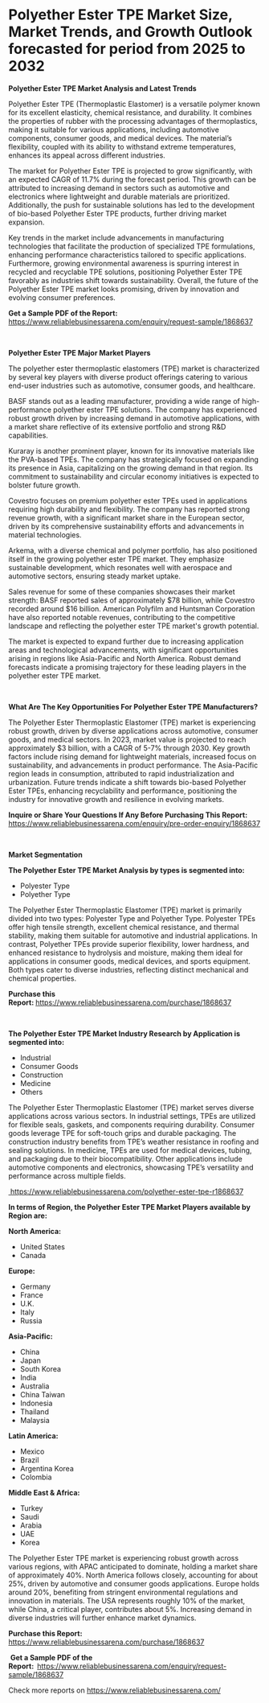 <p><h1>Polyether Ester TPE Market Size, Market Trends, and Growth Outlook forecasted for period from 2025 to 2032</h1></p><p><strong>Polyether Ester TPE Market Analysis and Latest Trends</strong></p>
<p><p>Polyether Ester TPE (Thermoplastic Elastomer) is a versatile polymer known for its excellent elasticity, chemical resistance, and durability. It combines the properties of rubber with the processing advantages of thermoplastics, making it suitable for various applications, including automotive components, consumer goods, and medical devices. The material’s flexibility, coupled with its ability to withstand extreme temperatures, enhances its appeal across different industries.</p><p>The market for Polyether Ester TPE is projected to grow significantly, with an expected CAGR of 11.7% during the forecast period. This growth can be attributed to increasing demand in sectors such as automotive and electronics where lightweight and durable materials are prioritized. Additionally, the push for sustainable solutions has led to the development of bio-based Polyether Ester TPE products, further driving market expansion. </p><p>Key trends in the market include advancements in manufacturing technologies that facilitate the production of specialized TPE formulations, enhancing performance characteristics tailored to specific applications. Furthermore, growing environmental awareness is spurring interest in recycled and recyclable TPE solutions, positioning Polyether Ester TPE favorably as industries shift towards sustainability. Overall, the future of the Polyether Ester TPE market looks promising, driven by innovation and evolving consumer preferences.</p></p>
<p><strong>Get a Sample PDF of the Report:&nbsp;</strong> <a href="https://www.reliablebusinessarena.com/enquiry/request-sample/1868637?utm_campaign=3183&utm_medium=2&utm_source=Github&utm_content=ia&utm_term=31032025&utm_id=polyether-ester-tpe">https://www.reliablebusinessarena.com/enquiry/request-sample/1868637</a></p>
<p>&nbsp;</p>
<p><strong>Polyether Ester TPE Major Market Players</strong></p>
<p><p>The polyether ester thermoplastic elastomers (TPE) market is characterized by several key players with diverse product offerings catering to various end-user industries such as automotive, consumer goods, and healthcare.</p><p>BASF stands out as a leading manufacturer, providing a wide range of high-performance polyether ester TPE solutions. The company has experienced robust growth driven by increasing demand in automotive applications, with a market share reflective of its extensive portfolio and strong R&D capabilities.</p><p>Kuraray is another prominent player, known for its innovative materials like the PVA-based TPEs. The company has strategically focused on expanding its presence in Asia, capitalizing on the growing demand in that region. Its commitment to sustainability and circular economy initiatives is expected to bolster future growth.</p><p>Covestro focuses on premium polyether ester TPEs used in applications requiring high durability and flexibility. The company has reported strong revenue growth, with a significant market share in the European sector, driven by its comprehensive sustainability efforts and advancements in material technologies.</p><p>Arkema, with a diverse chemical and polymer portfolio, has also positioned itself in the growing polyether ester TPE market. They emphasize sustainable development, which resonates well with aerospace and automotive sectors, ensuring steady market uptake.</p><p>Sales revenue for some of these companies showcases their market strength: BASF reported sales of approximately $78 billion, while Covestro recorded around $16 billion. American Polyfilm and Huntsman Corporation have also reported notable revenues, contributing to the competitive landscape and reflecting the polyether ester TPE market's growth potential.</p><p>The market is expected to expand further due to increasing application areas and technological advancements, with significant opportunities arising in regions like Asia-Pacific and North America. Robust demand forecasts indicate a promising trajectory for these leading players in the polyether ester TPE market.</p></p>
<p>&nbsp;</p>
<p><strong>What Are The Key Opportunities For Polyether Ester TPE Manufacturers?</strong></p>
<p><p>The Polyether Ester Thermoplastic Elastomer (TPE) market is experiencing robust growth, driven by diverse applications across automotive, consumer goods, and medical sectors. In 2023, market value is projected to reach approximately $3 billion, with a CAGR of 5-7% through 2030. Key growth factors include rising demand for lightweight materials, increased focus on sustainability, and advancements in product performance. The Asia-Pacific region leads in consumption, attributed to rapid industrialization and urbanization. Future trends indicate a shift towards bio-based Polyether Ester TPEs, enhancing recyclability and performance, positioning the industry for innovative growth and resilience in evolving markets.</p></p>
<p><strong>Inquire or Share Your Questions If Any Before Purchasing This Report:</strong> <a href="https://www.reliablebusinessarena.com/enquiry/pre-order-enquiry/1868637?utm_campaign=3183&utm_medium=2&utm_source=Github&utm_content=ia&utm_term=31032025&utm_id=polyether-ester-tpe">https://www.reliablebusinessarena.com/enquiry/pre-order-enquiry/1868637</a></p>
<p>&nbsp;</p>
<p><strong>Market Segmentation</strong></p>
<p><strong>The Polyether Ester TPE Market Analysis by types is segmented into:</strong></p>
<p><ul><li>Polyester Type</li><li>Polyether Type</li></ul></p>
<p><p>The Polyether Ester Thermoplastic Elastomer (TPE) market is primarily divided into two types: Polyester Type and Polyether Type. Polyester TPEs offer high tensile strength, excellent chemical resistance, and thermal stability, making them suitable for automotive and industrial applications. In contrast, Polyether TPEs provide superior flexibility, lower hardness, and enhanced resistance to hydrolysis and moisture, making them ideal for applications in consumer goods, medical devices, and sports equipment. Both types cater to diverse industries, reflecting distinct mechanical and chemical properties.</p></p>
<p><strong>Purchase this Report:&nbsp;</strong><a href="https://www.reliablebusinessarena.com/purchase/1868637?utm_campaign=3183&utm_medium=2&utm_source=Github&utm_content=ia&utm_term=31032025&utm_id=polyether-ester-tpe">https://www.reliablebusinessarena.com/purchase/1868637</a></p>
<p>&nbsp;</p>
<p><strong>The Polyether Ester TPE Market Industry Research by Application is segmented into:</strong></p>
<p><ul><li>Industrial</li><li>Consumer Goods</li><li>Construction</li><li>Medicine</li><li>Others</li></ul></p>
<p><p>The Polyether Ester Thermoplastic Elastomer (TPE) market serves diverse applications across various sectors. In industrial settings, TPEs are utilized for flexible seals, gaskets, and components requiring durability. Consumer goods leverage TPE for soft-touch grips and durable packaging. The construction industry benefits from TPE’s weather resistance in roofing and sealing solutions. In medicine, TPEs are used for medical devices, tubing, and packaging due to their biocompatibility. Other applications include automotive components and electronics, showcasing TPE’s versatility and performance across multiple fields.</p></p>
<p><a href="https://www.reliablebusinessarena.com/polyether-ester-tpe-r1868637?utm_campaign=3183&utm_medium=2&utm_source=Github&utm_content=ia&utm_term=31032025&utm_id=polyether-ester-tpe">&nbsp;https://www.reliablebusinessarena.com/polyether-ester-tpe-r1868637</a></p>
<p><strong>In terms of Region, the Polyether Ester TPE Market Players available by Region are:</strong></p>
<p>
    <p> <strong> North America: </strong>
        <ul>
            <li>United States</li>
            <li>Canada</li>
        </ul>
        </p> 
    <p> <strong> Europe: </strong>
        <ul>
            <li>Germany</li>
            <li>France</li>
            <li>U.K.</li>
            <li>Italy</li>
            <li>Russia</li>
        </ul>
        </p> 
    <p> <strong> Asia-Pacific: </strong>
        <ul>
            <li>China</li>
            <li>Japan</li>
            <li>South Korea</li>
            <li>India</li>
            <li>Australia</li>
            <li>China Taiwan</li>
            <li>Indonesia</li>
            <li>Thailand</li>
            <li>Malaysia</li>
        </ul>
        </p> 
    <p> <strong> Latin America: </strong>
        <ul>
            <li>Mexico</li>
            <li>Brazil</li>
            <li>Argentina Korea</li>
            <li>Colombia</li>
        </ul>
        </p> 
    <p> <strong> Middle East & Africa: </strong>
        <ul>
            <li>Turkey</li>
            <li>Saudi</li>
            <li>Arabia</li>
            <li>UAE</li>
            <li>Korea</li>
        </ul>
    </p>
    </p>
<p><p>The Polyether Ester TPE market is experiencing robust growth across various regions, with APAC anticipated to dominate, holding a market share of approximately 40%. North America follows closely, accounting for about 25%, driven by automotive and consumer goods applications. Europe holds around 20%, benefiting from stringent environmental regulations and innovation in materials. The USA represents roughly 10% of the market, while China, a critical player, contributes about 5%. Increasing demand in diverse industries will further enhance market dynamics.</p></p>
<p><strong>Purchase this Report: </strong><a href="https://www.reliablebusinessarena.com/purchase/1868637?utm_campaign=3183&utm_medium=2&utm_source=Github&utm_content=ia&utm_term=31032025&utm_id=polyether-ester-tpe">https://www.reliablebusinessarena.com/purchase/1868637</a></p>
<p>&nbsp;<strong>Get a Sample PDF of the Report:&nbsp;&nbsp;</strong><a href="https://www.reliablebusinessarena.com/enquiry/request-sample/1868637?utm_campaign=3183&utm_medium=2&utm_source=Github&utm_content=ia&utm_term=31032025&utm_id=polyether-ester-tpe">https://www.reliablebusinessarena.com/enquiry/request-sample/1868637</a></p>
<p><strong></strong></p>
<p>Check more reports on <a href="https://www.reliablebusinessarena.com/?utm_campaign=3183&utm_medium=2&utm_source=Github&utm_content=ia&utm_term=31032025&utm_id=polyether-ester-tpe">https://www.reliablebusinessarena.com/</a></p>